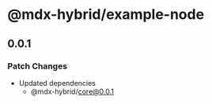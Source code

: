 # @mdx-hybrid/example-node

## 0.0.1

### Patch Changes

- Updated dependencies
  - @mdx-hybrid/core@0.0.1

